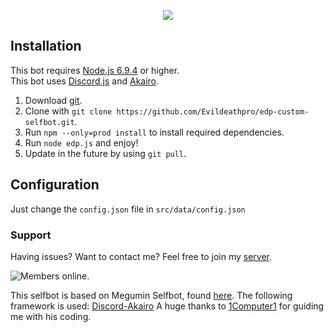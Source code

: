 <p align="center">
    <a href=https://github.com/Evildeathpro/edp-custom-selfbot>
        <img src=https://u.nya.is/uckdrf.png/>
    </a>
</p>  

## Installation
This bot requires [Node.js 6.9.4](https://nodejs.org/en/) or higher.  
This bot uses [Discord.js](https://discord.js.org/) and [Akairo](https://1computer1.github.io/discord-akairo).  

1. Download [git](https://git-scm.com/downloads).
2. Clone with `git clone https://github.com/Evildeathpro/edp-custom-selfbot.git`.
3. Run `npm --only=prod install` to install required dependencies.
4. Run `node edp.js` and enjoy!
5. Update in the future by using `git pull`.

## Configuration
Just change the `config.json` file in `src/data/config.json`

### Support
Having issues? Want to contact me? Feel free to join my [server](https://discord.gg/jj5FzF7/).  

![Members online](https://discordapp.com/api/guilds/307623291479130132/embed.png).

This selfbot is based on Megumin Selfbot, found [here](https://github.com/1Computer1/megumin-selfbot).
The following framework is used: [Discord-Akairo](https://github.com/1Computer1/discord-akairo)
A huge thanks to [1Computer1](https://github.com/1Computer1) for guiding me with his coding.
